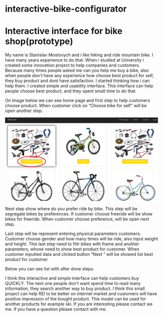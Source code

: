 # interactive-bike-configurator

# Interactive interface for bike shop(prototype)

My name is Stanislav Mostovych  and i like hiking  and ride mountain bike. I have many years experience to do that. When i studied at University i created some innovation project to help companies and customers. Because many times people asked me can you help me buy a bike, also when people don't have any experience how choose best product for self, they buy product and dont have satisfaction. I started thinking how i can help them.
I created simple and usability interface. This interface can help people choose best product, and they spent small time to do that.


On image below we can see home page and first step to help customers choose product.
When customer click on “Choose bike for self” will be open another step.
 
![alt text](https://github.com/StanislavMostovych/interactive-bike-configurator/blob/master/image/1.png)











Next step show where do  you prefer  ride by bike. This step will be segregate bikes by preferences. If customer choose freeride will be show bikes for freeride. When customer choose preference, will be open next step.
 
Last step will be represent entering physical parameters customers. Customer choose gender and how many times will be ride, also input weight and height. This last step need to filtr bikes with frame and another parameters, whose need to show best product for customer. When customer inputted data and clicked button “Next ” will be showed list best product for customer.
 

 
Below you can see list with after done steps.
 
I think this interactive and simple interface can help customers buy QUICKLY. The next one people don't want spend time to read many information, they search another way to buy product. I think this small project can help REI to be better on internet market and customers will have positive impression of the bought product. This model can be used for another products for example ski. If you are interesting please contact we me. If you have a question please contact with me.



